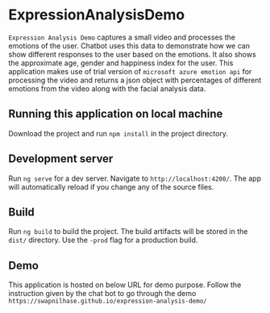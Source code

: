 # ExpressionAnalysisDemo

`Expression Analysis Demo` captures a small video and processes the emotions of the user. Chatbot uses this data to demonstrate how we can show different responses to the user based on the emotions. It also shows the approximate age, gender and happiness index for the user. 
This application makes use of trial version of `microsoft azure emotion api` for processing the video and returns a json object with percentages of different emotions from the video along with the facial analysis data.

## Running this application on local machine

Download the project and run `npm install` in the project directory.

## Development server

Run `ng serve` for a dev server. Navigate to `http://localhost:4200/`. The app will automatically reload if you change any of the source files.

## Build

Run `ng build` to build the project. The build artifacts will be stored in the `dist/` directory. Use the `-prod` flag for a production build.

## Demo
This application is hosted on below URL for demo purpose.
Follow the instruction given by the chat bot to go through the demo
`https://swapnilhase.github.io/expression-analysis-demo/`
